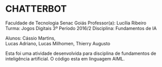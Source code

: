 # CHATTERBOT
Faculdade de Tecnologia Senac Goiás 
Professor(a): Lucília Ribeiro       
Turma: Jogos Digitais 3º Período 2016/2
Disciplina: Fundamentos de IA

Alunos: 
        Cássio Martins,             
        Lucas Adriano,
        Lucas Milhomen,
        Thierry Augusto
        
Esta foi uma atividade desenvolvida para disciplina de fundamentos de inteligência artificial.
O código esta em linguagem AIML.
